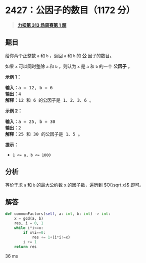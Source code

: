 # 2427：公因子的数目（1172 分）


> <u>**[力扣第 313 场周赛第 1 题](https://leetcode.cn/problems/number-of-common-factors/)**</u>

## 题目

<p>给你两个正整数 <code>a</code> 和 <code>b</code> ，返回 <code>a</code> 和 <code>b</code> 的 <strong>公</strong> 因子的数目。</p>

<p>如果 <code>x</code> 可以同时整除 <code>a</code> 和 <code>b</code> ，则认为 <code>x</code> 是 <code>a</code> 和 <code>b</code> 的一个 <strong>公因子</strong> 。</p>



<p><strong>示例 1：</strong></p>

<pre><strong>输入：</strong>a = 12, b = 6
<strong>输出：</strong>4
<strong>解释：</strong>12 和 6 的公因子是 1、2、3、6 。
</pre>

<p><strong>示例 2：</strong></p>

<pre><strong>输入：</strong>a = 25, b = 30
<strong>输出：</strong>2
<strong>解释：</strong>25 和 30 的公因子是 1、5 。</pre>



<p><strong>提示：</strong></p>

<ul>
<li><code>1 &lt;= a, b &lt;= 1000</code></li>
</ul>


## 分析


等价于求 `a` 和 `b` 的最大公约数 x 的因子数，遍历到 $O(\sqrt x)$ 即可。

## 解答


```python
def commonFactors(self, a: int, b: int) -> int:
	x = gcd(a, b)
	res, i = 0, 1
	while i*i<=x:
		if x%i==0:
			res += 1+(i*i!=x)
		i += 1
	return res
```

36 ms
